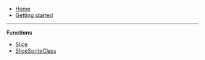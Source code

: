- [Home](README.md)
- [Getting started](gettingstarted.md)
---
**Functions**

- [Slice](Slice.md)
- [SliceSpriteClass](sliceSpriteClass.md)